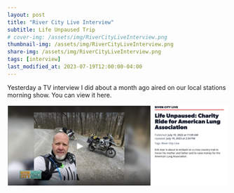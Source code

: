 ```yaml
---
layout: post
title: "River City Live Interview"
subtitle: Life Unpaused Trip
# cover-img: /assets/img/RiverCityLiveInterview.png
thumbnail-img: /assets/img/RiverCityLiveInterview.png
share-img: /assets/img/RiverCityLiveInterview.png
tags: [interview]
last_modified_at: 2023-07-19T12:00:00-04:00
---
```


Yesterday a TV interview I did about a month ago aired on our local stations morning show. You can view it here.

[<img alt="News4Jax Interview" src="/assets/img/RiverCityLiveInterview.png" />](https://www.news4jax.com/video/river-city-live/2023/07/19/life-unpaused-charity-ride-for-american-lung-association/?fbclid=IwAR0Ek5_AwJ-IsiIj789sWjX_n5_1dIayC0k1MX8XhFH-CnkFnAJzA3t6jYY_aem_AWF_fS-t0BHb2iSHLgc1PKptRyoTDC3XY9BHTbpSBm7XG8_RJNGoEPinv1nP_v4NvNQ)